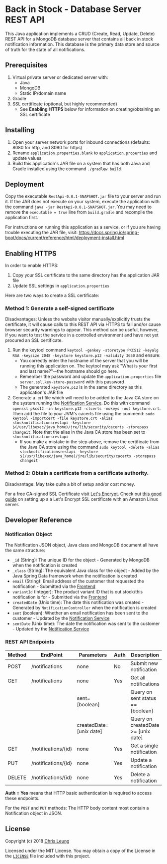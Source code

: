 # Back in Stock - Database Server REST API

This Java application implements a CRUD (Create, Read, Update, Delete) REST API for a MongoDB database server that contains all back in stock notification information. This database is the primary data store and source of truth for the state of all notifications.

## Prerequisites

1. Virtual private server or dedicated server with:
    * Java
    * MongoDB
    * Static IP/domain name
2. Gradle
3. SSL certificate (optional, but highly recommended)
    * See **Enabling HTTPS** below for information on creating/obtaining an SSL certificate

## Installing

1. Open your server network ports for inbound connections (defaults: 8080 for http, and 8090 for https)
2. Rename `application.properties.blank` to `application.properties` and update values
3. Build this application's JAR file on a system that has both Java and Gradle installed using the command `./gradlew build`

## Deployment

Copy the executable `RestApi-0.0.1-SNAPSHOT.jar` file to your server and run it. If the JAR does not execute on your system, execute the application with the command `java -jar RestApi-0.0.1-SNAPSHOT.jar`. You may need to remove the `executable = true` line from `build.gradle` and recompile the application first.

For instructions on running this application as a service, or if you are having trouble executing the JAR file, visit: https://docs.spring.io/spring-boot/docs/current/reference/html/deployment-install.html

## Enabling HTTPS

In order to enable HTTPS:
1. Copy your SSL certificate to the same directory has the application JAR file
2. Update SSL settings in `application.properties`

Here are two ways to create a SSL certificate:

### Method 1: Generate a self-signed certificate

Disadvantages: Unless the website visitor manually/explicitly trusts the certificate, it will cause calls to this REST API via HTTPS to fail and/or cause browser security warnings to appear. This method can be useful, however, if you want to test the service in a controlled environment and have not yet procured an SSL certificate.

1. Run the keytool command `keytool -genkey -storetype PKCS12 -keyalg RSA -keysize 2048 -keystore keystore.p12 -validity 3650` and ensure:
    * You correctly enter the hostname of the server that you will be running this application on. The keytool may ask "What is your first and last name?"--the hostname should go here.
    * Remember the password and update the `application.properties` file `server.ssl.key-store-password` with this password
    * The generated `keystore.p12` is in the same directory as this application's JAR file
2. Generate a .crt file which will need to be added to the Java CA store on the system running the [Notification Service](../NotificationService). Do this with command `openssl pkcs12 -in keystore.p12 -clcerts -nokeys -out keystore.crt`. Then add the file to your JVM's cacerts file using the commend: `sudo keytool -importcert -file keystore.crt -alias stocknotificationsrestapi -keystore $(/usr/libexec/java_home)/jre/lib/security/cacerts -storepass changeit`. Note that the alias in the Java CA store has been set to `stocknotificationsrestapi`
    * If you make a mistake in the step above, remove the certificate from the Java CA store using the command `sudo keytool -delete -alias stocknotificationsrestapi -keystore $(/usr/libexec/java_home)/jre/lib/security/cacerts -storepass changeit`

### Method 2: Obtain a certificate from a certificate authority.

Disadvantage: May take quite a bit of setup and/or cost money.

For a free CA-signed SSL Certificate visit [Let's Encrypt](https://letsencrypt.org). Check out [this good guide](https://coderwall.com/p/e7gzbq/https-with-certbot-for-nginx-on-amazon-linux) on setting up a a Let's Encrypt SSL certificate with an Amazon Linux server.

## Developer Reference

### Notification Object

The Notification JSON object, Java class and MongoDB document all have the same structure:

* `_id` (String): The unique ID for the object - Generated by MongoDB when the notification is created
* `_class` (String): The equivalent Java class for the object - Added by the Java Spring Data framework when the notification is created 
* `email` (String): Email address of the customer that requested the notification - Submitted via the [Frontend](../FrontEnd)
* `variantId` (Integer): The product variant ID that is out stock/this notification is for - Submitted via the [Frontend](../FrontEnd)
* `createdDate` (Unix time): The date this notification was created - Generated by `NotificationController` when the notification is created
* `sent` (boolean): Whether an email notification has been sent to the customer - Updated by the [Notification Service](../NotificationService)
* `sentDate` (Unix time): The date the notification was sent to the customer - Updated by the [Notification Service](../NotificationService)

### REST API Endpoints

| Method | EndPoint            | Parameters              | Auth | Description                         |
|--------|---------------------|-------------------------|------|-------------------------------------|
| POST   | /notifications      | none                    | No   | Submit new notification             |
| GET    | /notifications      | none                    | Yes  | Get all notifications               |
|        |                     | sent=[boolean]          |      | Query on sent status == [boolean]   |
|        |                     | createdDate=[unix date] |      | Query on createdDate >= [unix date] |
| GET    | /notifications/{id} | none                    | Yes  | Get a single notification           |
| PUT    | /notifications/{id} | none                    | Yes  | Update a notification               |
| DELETE | /notifications/{id} | none                    | Yes  | Delete a notification               |

**Auth = Yes** means that HTTP basic authentication is required to access these endpoints.

For the `POST` and `PUT` methods: The HTTP body content most contain a Notification object in JSON.

## License

Copyright (c) 2018 [Chris Leung](https://github.com/chrislzm)

Licensed under the MIT License. You may obtain a copy of the License in the [`LICENSE`](LICENSE) file included with this project.
